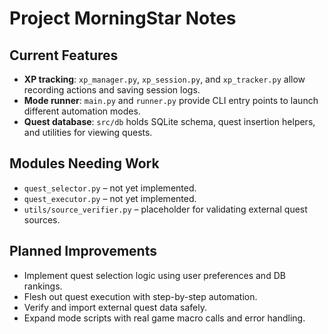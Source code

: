 # Project MorningStar Notes

## Current Features
- **XP tracking**: `xp_manager.py`, `xp_session.py`, and `xp_tracker.py` allow recording actions and saving session logs.
- **Mode runner**: `main.py` and `runner.py` provide CLI entry points to launch different automation modes.
- **Quest database**: `src/db` holds SQLite schema, quest insertion helpers, and utilities for viewing quests.

## Modules Needing Work
- `quest_selector.py` – not yet implemented.
- `quest_executor.py` – not yet implemented.
- `utils/source_verifier.py` – placeholder for validating external quest sources.

## Planned Improvements
- Implement quest selection logic using user preferences and DB rankings.
- Flesh out quest execution with step-by-step automation.
- Verify and import external quest data safely.
- Expand mode scripts with real game macro calls and error handling.
